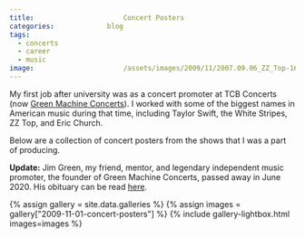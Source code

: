 ```yaml
---
title:						Concert Posters
categories:				blog
tags:
  - concerts
  - career
  - music
image:						/assets/images/2009/11/2007.09.06_ZZ_Top-160.jpg
---
```



My first job after university was as a concert promoter at TCB Concerts (now [Green Machine Concerts](https://greenmachineconcerts.com/)). I worked with some of the biggest names in American music during that time, including Taylor Swift, the White Stripes, ZZ Top, and Eric Church. 

Below are a collection of concert posters from the shows that I was a part of producing.

**Update:** Jim Green, my friend, mentor, and legendary independent music promoter, the founder of Green Machine Concerts, passed away in June 2020. His obituary can be read [here](https://eu.commercialappeal.com/story/news/2020/06/02/memphis-concert-promoter-jim-green-dies-obituary/3127194001/).

{% assign gallery = site.data.galleries %}
{% assign images = gallery["2009-11-01-concert-posters"] %}
{% include gallery-lightbox.html images=images %} 